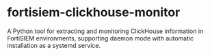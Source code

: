 # fortisiem-clickhouse-monitor
 A Python tool for extracting and monitoring ClickHouse information in FortiSIEM environments, supporting daemon mode with automatic installation as a systemd service.
